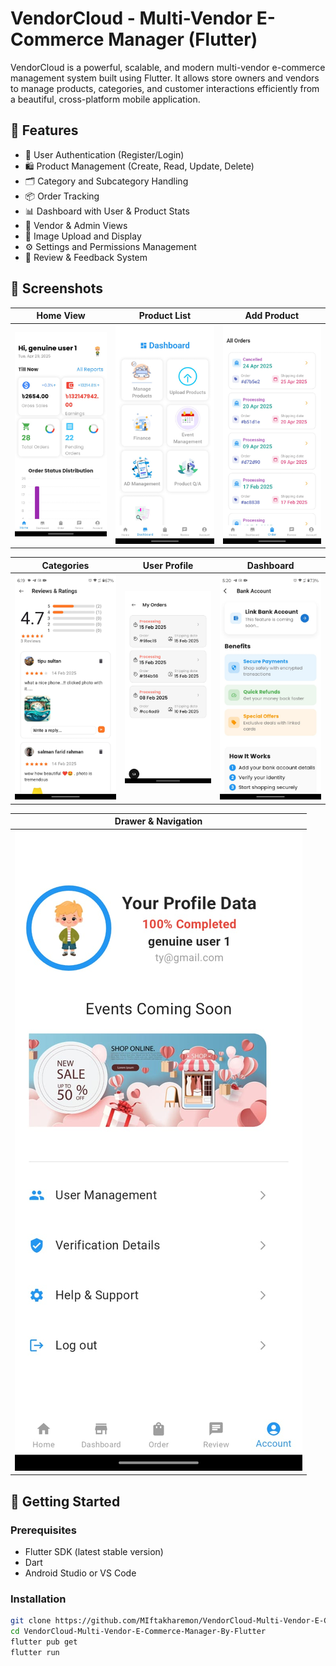 # VendorCloud - Multi-Vendor E-Commerce Manager (Flutter)

VendorCloud is a powerful, scalable, and modern multi-vendor e-commerce management system built using Flutter. It allows store owners and vendors to manage products, categories, and customer interactions efficiently from a beautiful, cross-platform mobile application.

## 🌟 Features

- 🔐 User Authentication (Register/Login)
- 🛍️ Product Management (Create, Read, Update, Delete)
- 🗂️ Category and Subcategory Handling
- 📦 Order Tracking
- 📊 Dashboard with User & Product Stats
- 🧾 Vendor & Admin Views
- 📸 Image Upload and Display
- ⚙️ Settings and Permissions Management
- 💬 Review & Feedback System

## 📸 Screenshots

| Home View | Product List | Add Product |
|----------|--------------|-------------|
| ![Home](https://raw.githubusercontent.com/MIftakharemon/VendorCloud-Multi-Vendor-E-Commerce-Manager-By-Flutter/main/assets/images/png/1.jpg) | ![Product List](https://raw.githubusercontent.com/MIftakharemon/VendorCloud-Multi-Vendor-E-Commerce-Manager-By-Flutter/main/assets/images/png/2.jpg) | ![Add Product](https://raw.githubusercontent.com/MIftakharemon/VendorCloud-Multi-Vendor-E-Commerce-Manager-By-Flutter/main/assets/images/png/3.jpg) |

| Categories | User Profile | Dashboard |
|-----------|--------------|-----------|
| ![Category](https://raw.githubusercontent.com/MIftakharemon/VendorCloud-Multi-Vendor-E-Commerce-Manager-By-Flutter/main/assets/images/png/4.jpg) | ![Profile](https://raw.githubusercontent.com/MIftakharemon/VendorCloud-Multi-Vendor-E-Commerce-Manager-By-Flutter/main/assets/images/png/5.jpg) | ![Dashboard](https://raw.githubusercontent.com/MIftakharemon/VendorCloud-Multi-Vendor-E-Commerce-Manager-By-Flutter/main/assets/images/png/6.jpg) |

| Drawer & Navigation |
|---------------------|
| ![Drawer](https://raw.githubusercontent.com/MIftakharemon/VendorCloud-Multi-Vendor-E-Commerce-Manager-By-Flutter/main/assets/images/png/7.jpg) |

## 🚀 Getting Started

### Prerequisites

- Flutter SDK (latest stable version)
- Dart
- Android Studio or VS Code

### Installation

```bash
git clone https://github.com/MIftakharemon/VendorCloud-Multi-Vendor-E-Commerce-Manager-By-Flutter.git
cd VendorCloud-Multi-Vendor-E-Commerce-Manager-By-Flutter
flutter pub get
flutter run
